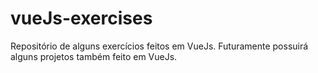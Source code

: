 # vueJs-exercises
Repositório de alguns exercícios feitos em VueJs.
Futuramente possuirá alguns projetos também feito em VueJs.
